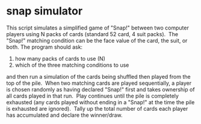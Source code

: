 snap simulator
==============

This script simulates a simplified game of "Snap!" between two computer players using N packs of cards (standard 52 card, 4 suit packs).  The "Snap!" matching condition can be the face value of the card, the suit, or both. The program should ask:

1. how many packs of cards to use (N)
2. which of the three matching conditions to use

and then run a simulation of the cards being shuffled then played from the top of the pile.  When two matching cards are played sequentially, a player is chosen randomly as having declared "Snap!" first and takes ownership of all cards played in that run.  Play continues until the pile is completely exhausted (any cards played without ending in a "Snap!" at the time the pile is exhausted are ignored).  Tally up the total number of cards each player has accumulated and declare the winner/draw.
